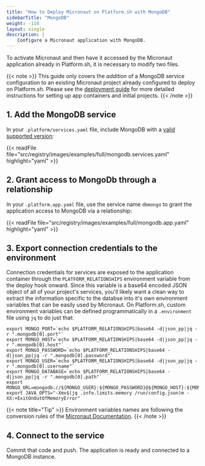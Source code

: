 ```yaml
---
title: "How to Deploy Micronaut on Platform.sh with MongoDB"
sidebarTitle: "MongoDB"
weight: -110
layout: single
description: |
    Configure a Micronaut application with MongoDB.
---
```


To activate Micronaut and then have it accessed by the Micronaut application already in Platform.sh, it is necessary to modify two files. 

{{< note >}}
This guide only covers the *addition* of a MongoDB service configuration to an existing Micronaut project already configured to deploy on Platform.sh. Please see the [deployment guide](/guides/micronaut/deploy/_index.md) for more detailed instructions for setting up app containers and initial projects. 
{{< /note >}}

## 1. Add the MongoDB service

In your `.platform/services.yaml` file, include MongoDB with a [valid supported version](/configuration/services/mongodb.md):

{{< readFile file="src/registry/images/examples/full/mongodb.services.yaml" highlight="yaml" >}}

## 2. Grant access to MongoDb through a relationship

In your `.platform.app.yaml` file, use the service name `dbmongo` to grant the application access to MongoDB via a relationship:

{{< readFile file="src/registry/images/examples/full/mongodb.app.yaml" highlight="yaml" >}}

## 3. Export connection credentials to the environment

Connection credentials for services are exposed to the application container through the `PLATFORM_RELATIONSHIPS` environment variable from the deploy hook onward. Since this variable is a base64 encoded JSON object of all of your project's services, you'll likely want a clean way to extract the information specific to the databse into it's own environment variables that can be easily used by Micronaut. On Platform.sh, custom environment variables can be defined programmatically in a `.environment` file using `jq` to do just that:

```text
export MONGO_PORT=`echo $PLATFORM_RELATIONSHIPS|base64 -d|json_pp|jq -r ".mongodb[0].port"`
export MONGO_HOST=`echo $PLATFORM_RELATIONSHIPS|base64 -d|json_pp|jq -r ".mongodb[0].host"`
export MONGO_PASSWORD=`echo $PLATFORM_RELATIONSHIPS|base64 -d|json_pp|jq -r ".mongodb[0].password"`
export MONGO_USER=`echo $PLATFORM_RELATIONSHIPS|base64 -d|json_pp|jq -r ".mongodb[0].username"`
export MONGO_DATABASE=`echo $PLATFORM_RELATIONSHIPS|base64 -d|json_pp|jq -r ".mongodb[0].path"`
export MONGO_URL=mongodb://${MONGO_USER}:${MONGO_PASSWORD}@${MONGO_HOST}:${MONGO_PORT}/${MONGO_DATABASE}
export JAVA_OPTS="-Xmx$(jq .info.limits.memory /run/config.json)m -XX:+ExitOnOutOfMemoryError"
```

{{< note title="Tip" >}}
Environment variables names are following the conversion rules of the [Micronaut Documentation](https://docs.micronaut.io/latest/guide/index.html).
{{< /note >}}

## 4. Connect to the service

Commit that code and push. The application is ready and connected to a MongoDB instance.
